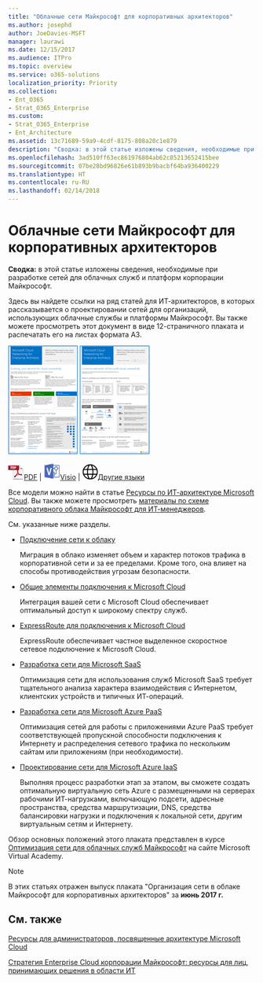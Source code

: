 ```yaml
---
title: "Облачные сети Майкрософт для корпоративных архитекторов"
ms.author: josephd
author: JoeDavies-MSFT
manager: laurawi
ms.date: 12/15/2017
ms.audience: ITPro
ms.topic: overview
ms.service: o365-solutions
localization_priority: Priority
ms.collection:
- Ent_O365
- Strat_O365_Enterprise
ms.custom:
- Strat_O365_Enterprise
- Ent_Architecture
ms.assetid: 13c71689-59a9-4cdf-8175-808a20c1e879
description: "Сводка: в этой статье изложены сведения, необходимые при разработке сетей для облачных служб и платформ корпорации Майкрософт."
ms.openlocfilehash: 3ad510ff63ec861976804ab62c85213652415bee
ms.sourcegitcommit: 07be28bd96826e61b893b9bacbf64ba936400229
ms.translationtype: HT
ms.contentlocale: ru-RU
ms.lasthandoff: 02/14/2018
---
```

# <a name="microsoft-cloud-networking-for-enterprise-architects"></a>Облачные сети Майкрософт для корпоративных архитекторов

 **Сводка:** в этой статье изложены сведения, необходимые при разработке сетей для облачных служб и платформ корпорации Майкрософт.
  
Здесь вы найдете ссылки на ряд статей для ИТ-архитекторов, в которых рассказывается о проектировании сетей для организаций, использующих облачные службы и платформы Майкрософт. Вы также можете просмотреть этот документ в виде 12-страничного плаката и распечатать его на листах формата A3.
  
[![Эскиз: модель организации сети в облаке Майкрософт](images/95e8ab6a-b4d0-4836-acc1-b0b77ebf46e6.png)  
](https://go.microsoft.com/fwlink/p/?linkid=842073)
  
![PDF-файл](images/ITPro_Other_PDFicon.png)[PDF](https://go.microsoft.com/fwlink/p/?linkid=842073) | ![Файл Visio](images/ITPro_Other_VisioIcon.jpg)[Visio](https://go.microsoft.com/fwlink/p/?linkid=842074) | ![Страница с версиями на других языках](images/e16c992d-b0f8-48ae-bf44-db7a9fcaab9e.png)[Другие языки](https://www.microsoft.com/download/details.aspx?id=54425)
  
Все модели можно найти в статье [Ресурсы по ИТ-архитектуре Microsoft Cloud](microsoft-cloud-it-architecture-resources.md). Вы также можете просмотреть [материалы по схеме корпоративного облака Майкрософт для ИТ-менеджеров](https://aka.ms/cloudarchitecture).
  
См. указанные ниже разделы.
  
- [Подключение сети к облаку](evolving-your-network-for-cloud-connectivity.md)
    
    Миграция в облако изменяет объем и характер потоков трафика в корпоративной сети и за ее пределами. Кроме того, она влияет на способы противодействия угрозам безопасности.
    
- [Общие элементы подключения к Microsoft Cloud](common-elements-of-microsoft-cloud-connectivity.md)
    
    Интеграция вашей сети с Microsoft Cloud обеспечивает оптимальный доступ к широкому спектру служб.
    
- [ExpressRoute для подключения к Microsoft Cloud](expressroute-for-microsoft-cloud-connectivity.md)
    
    ExpressRoute обеспечивает частное выделенное скоростное сетевое подключение к Microsoft Cloud.
    
- [Разработка сети для Microsoft SaaS](designing-networking-for-microsoft-saas.md)
    
    Оптимизация сети для использования служб Microsoft SaaS требует тщательного анализа характера взаимодействия с Интернетом, клиентских устройств и типичных ИТ-операций.
    
- [Разработка сети для Microsoft Azure PaaS](designing-networking-for-microsoft-azure-paas.md)
    
    Оптимизация сетей для работы с приложениями Azure PaaS требует соответствующей пропускной способности подключения к Интернету и распределения сетевого трафика по нескольким сайтам или приложениям (при необходимости).
    
- [Проектирование сети для Microsoft Azure IaaS](designing-networking-for-microsoft-azure-iaas.md)
    
    Выполняя процесс разработки этап за этапом, вы сможете создать оптимальную виртуальную сеть Azure с размещенными на серверах рабочими ИТ-нагрузками, включающую подсети, адресные пространства, средства маршрутизации, DNS, средства балансировки нагрузки и подключения к локальной сети, другим виртуальным сетям и Интернету.
    
Обзор основных положений этого плаката представлен в курсе [Оптимизация сети для облачных служб Майкрософт](https://mva.microsoft.com/ru-RU/training-courses/optimize-your-network-for-microsoft-cloud-offerings-17743) на сайте Microsoft Virtual Academy.
  
> [!NOTE]
> В этих статьях отражен выпуск плаката "Организация сети в облаке Майкрософт для корпоративных архитекторов" за **июнь 2017 г.**
  
## <a name="see-also"></a>См. также

[Ресурсы для администраторов, посвященные архитектуре Microsoft Cloud](microsoft-cloud-it-architecture-resources.md)

[Стратегия Enterprise Cloud корпорации Майкрософт: ресурсы для лиц, принимающих решения в области ИТ](https://sway.com/FJ2xsyWtkJc2taRD)



